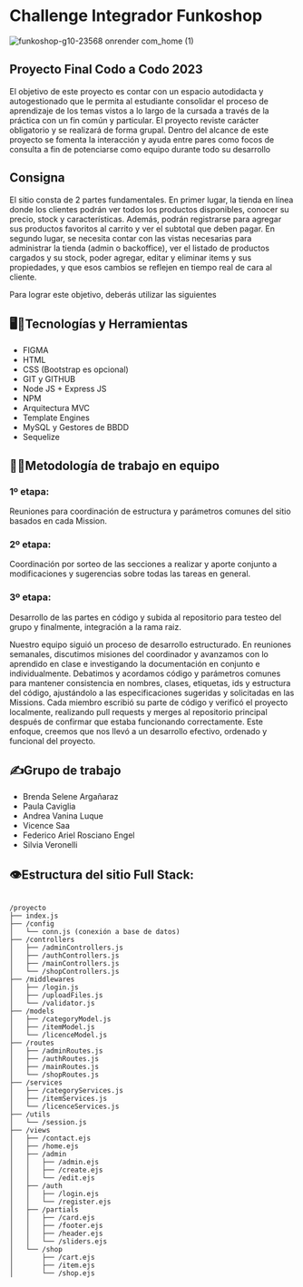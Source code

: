 # Challenge Integrador Funkoshop

![funkoshop-g10-23568 onrender com_home (1)](https://github.com/grupo10-23568/challenge-integrador-funkoshop/assets/146775217/11260e43-8080-49e7-af43-bbd2e011d033)

## Proyecto Final Codo a Codo 2023

El objetivo de este proyecto es contar con un espacio autodidacta y autogestionado que le permita al estudiante consolidar el proceso de aprendizaje de los temas vistos a lo largo de la cursada a través de la práctica con un fin común y particular.
El proyecto reviste carácter obligatorio y se realizará de forma grupal.
Dentro del alcance de este proyecto se fomenta la interacción y ayuda entre pares como focos de consulta a fin de potenciarse como equipo durante todo su desarrollo

## Consigna

El sitio consta de 2 partes fundamentales. En primer lugar, la tienda en línea donde los clientes podrán ver todos los productos disponibles, conocer su precio, stock y características. Además, podrán registrarse para agregar sus productos favoritos al carrito y ver el subtotal que deben pagar. En segundo lugar, se necesita contar con las vistas necesarias para administrar la tienda (admin o backoffice), ver el listado de productos cargados y su stock, poder agregar, editar y eliminar items y sus propiedades, y que esos cambios se reflejen en tiempo real de cara al cliente.

Para lograr este objetivo, deberás utilizar las siguientes

## 🖥️🔨Tecnologías y Herramientas

- FIGMA
- HTML
- CSS (Bootstrap es opcional)
- GIT y GITHUB
- Node JS + Express JS
- NPM
- Arquitectura MVC
- Template Engines
- MySQL y Gestores de BBDD
- Sequelize

## 🧑‍💻Metodología de trabajo en equipo
### 1º etapa:
Reuniones para coordinación de estructura y parámetros comunes del sitio basados en cada Mission.

### 2º etapa:
Coordinación por sorteo de las secciones a realizar y aporte conjunto a modificaciones y sugerencias sobre todas las tareas en general.

### 3º etapa:
Desarrollo de las partes en código y subida al repositorio para testeo del grupo y finalmente, integración a la rama raiz.

Nuestro equipo siguió un proceso de desarrollo estructurado. En reuniones semanales, discutimos misiones del coordinador y avanzamos con lo aprendido en clase e investigando la documentación en conjunto e individualmente. Debatimos y acordamos código y parámetros comunes para mantener consistencia en nombres, clases, etiquetas, ids y estructura del código, ajustándolo a las especificaciones sugeridas y solicitadas en las Missions. Cada miembro escribió su parte de código y verificó el proyecto localmente, realizando pull requests y merges al repositorio principal después de confirmar que estaba funcionando correctamente. Este enfoque, creemos que nos llevó a un desarrollo efectivo, ordenado y funcional del proyecto.

## ✍️Grupo de trabajo

- Brenda Selene Argañaraz
- Paula Caviglia
- Andrea Vanina Luque
- Vicence Saa
- Federico Ariel Rosciano Engel
- Silvia Veronelli

## 👁️Estructura del sitio Full Stack:
```plaintext

/proyecto
├── index.js
├── /config
│   └── conn.js (conexión a base de datos)
├── /controllers
│   ├── /adminControllers.js
│   ├── /authControllers.js
│   ├── /mainControllers.js
│   └── /shopControllers.js
├── /middlewares
│   ├── /login.js
│   ├── /uploadFiles.js
│   └── /validator.js
├── /models
│   ├── /categoryModel.js
│   ├── /itemModel.js
│   └── /licenceModel.js
├── /routes
│   ├── /adminRoutes.js
│   ├── /authRoutes.js
│   ├── /mainRoutes.js
│   └── /shopRoutes.js
├── /services
│   ├── /categoryServices.js
│   ├── /itemServices.js
│   └── /licenceServices.js
├── /utils
│   └── /session.js
├── /views
│   ├── /contact.ejs
│   ├── /home.ejs
│   ├── /admin
│   │   ├── /admin.ejs
│   │   ├── /create.ejs
│   │   └── /edit.ejs
│   ├── /auth
│   │   ├── /login.ejs
│   │   └── /register.ejs
│   ├── /partials
│   │   ├── /card.ejs
│   │   ├── /footer.ejs
│   │   ├── /header.ejs
│   │   └── /sliders.ejs
│   └── /shop
│       ├── /cart.ejs
│       ├── /item.ejs
│       └── /shop.ejs 
```
